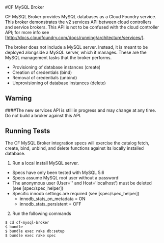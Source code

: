 #CF MySQL Broker

CF MySQL Broker provides MySQL databases as a Cloud Foundry service.  This broker demonstrates the v2 services API between cloud controllers and service brokers. This API is not to be confused with the cloud controller API; for more info see [http://docs.cloudfoundry.com/docs/running/architecture/services/].

The broker does not include a MySQL server.  Instead, it is meant to be deployed alongside a MySQL server, which it manages.  These are the MySQL management tasks that the broker performs.

* Provisioning of database instances (create)
* Creation of credentials (bind)
* Removal of credentials (unbind)
* Unprovisioning of database instances (delete)

## Warning

####The new services API is still in progress and may change at any time.  Do not build a broker against this API.

## Running Tests

The CF MySQL Broker integration specs will exercise the catalog fetch, create, bind, unbind, and delete functions against its locally installed database.

1. Run a local install MySQL server.
  * Specs have only been tested with MySQL 5.6
  * Specs assume MySQL root user without a password
  * The anonymous user (User='' and Host='localhost') must be deleted (see [spec/spec_helper])
  * Specific innodb settings are required (see [spec/spec_helper])
    - innodb_stats_on_metadata = ON
    - innodb_stats_persistent = OFF

2. Run the following commands

```
$ cd cf-mysql-broker
$ bundle
$ bundle exec rake db:setup
$ bundle exec rake spec
```
